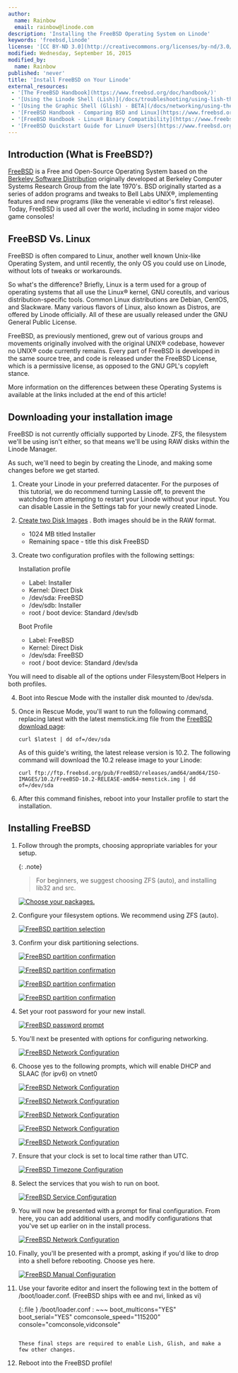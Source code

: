 ```yaml
---
author:
  name: Rainbow
  email: rainbow@linode.com
description: 'Installing the FreeBSD Operating System on Linode'
keywords: 'freebsd,linode'
license: '[CC BY-ND 3.0](http://creativecommons.org/licenses/by-nd/3.0/us/)'
modified: Wednesday, September 16, 2015
modified_by:
  name: Rainbow
published: 'never'
title: 'Install FreeBSD on Your Linode'
external_resources:
 - '[The FreeBSD Handbook](https://www.freebsd.org/doc/handbook/)'
 - '[Using the Linode Shell (Lish)](/docs/troubleshooting/using-lish-the-linode-shell)'
 - '[Using the Graphic Shell (Glish) - BETA](/docs/networking/using-the-graphic-shell-glish)'
 - '[FreeBSD Handbook - Comparing BSD and Linux](https://www.freebsd.org/doc/en/articles/explaining-bsd/comparing-bsd-and-linux.html)'
 - '[FreeBSD Handbook - Linux® Binary Compatibility](https://www.freebsd.org/doc/handbook/linuxemu.html)'
 - '[FreeBSD Quickstart Guide for Linux® Users](https://www.freebsd.org/doc/en/articles/linux-users/article.html)' 
---
```


## Introduction (What is FreeBSD?)

[FreeBSD](https://www.freebsd.org/) is a Free and Open-Source Operating System based on the [Berkeley Software Distribution](https://en.wikipedia.org/wiki/Berkeley_Software_Distribution) originally developed at Berkeley Computer Systems Research Group from the late 1970's. BSD originally started as a series of addon programs and tweaks to Bell Labs UNIX®, implementing features and new programs (like the venerable vi editor's first release). Today, FreeBSD is used all over the world, including in some major video game consoles!

## FreeBSD Vs. Linux

FreeBSD is often compared to Linux, another well known Unix-like Operating System, and until recently, the only OS you could use on Linode, without lots of tweaks or workarounds. 

So what's the difference? Briefly, Linux is a term used for a group of operating systems that all use the Linux® kernel, GNU coreutils, and various distribution-specific tools. Common Linux distributions are Debian, CentOS, and Slackware. Many various flavors of Linux, also known as Distros, are offered by Linode officially. All of these are usually released under the GNU General Public License.

FreeBSD, as previously mentioned, grew out of various groups and movements originally involved with the original UNIX® codebase, however no UNIX® code currently remains. Every part of FreeBSD is developed in the same source tree, and code is released under the FreeBSD License, which is a permissive license, as opposed to the GNU GPL's copyleft stance. 

More information on the differences between these Operating Systems is available at the links included at the end of this article!

## Downloading your installation image

FreeBSD is not currently officially supported by Linode. ZFS, the filesystem we'll be using isn't either, so that means we'll be using RAW disks within the Linode Manager.

As such, we'll need to begin by creating the Linode, and making some changes before we get started.

1.  Create your Linode in your preferred datacenter.  For the purposes of this tutorial, we do recommend turning Lassie off, to prevent the watchdog from attempting to restart your Linode without your input.  You can disable Lassie in the Settings tab for your newly created Linode.

2.  [Create two Disk Images](https://www.linode.com/docs/migrate-to-linode/disk-images/disk-images-and-configuration-profiles#creating-a-blank-disk)
. Both images should be in the RAW format.

    - 1024 MB titled Installer
    - Remaining space - title this disk FreeBSD

3.  Create two configuration profiles with the following settings:

    Installation profile

	- Label: Installer
	- Kernel: Direct Disk
	- /dev/sda: FreeBSD
	- /dev/sdb: Installer
	- root / boot device: Standard /dev/sdb

    Boot Profile
	
    - Label: FreeBSD
	- Kernel: Direct Disk
	- /dev/sda: FreeBSD
	- root / boot device: Standard /dev/sda


You will need to disable all of the options under Filesystem/Boot Helpers in both profiles.

4.  Boot into Rescue Mode with the installer disk mounted to /dev/sda.

5.  Once in Rescue Mode, you'll want to run the following command, replacing latest with the latest memstick.img file from the [FreeBSD download page](ftp://ftp.freebsd.org/pub/FreeBSD/releases/amd64/amd64/ISO-IMAGES/):

        curl $latest | dd of=/dev/sda

    As of this guide's writing, the latest release version is 10.2.  The following command will download the 10.2 release image to your Linode:

        curl ftp://ftp.freebsd.org/pub/FreeBSD/releases/amd64/amd64/ISO-IMAGES/10.2/FreeBSD-10.2-RELEASE-amd64-memstick.img | dd of=/dev/sda

6.  After this command finishes, reboot into your Installer profile to start the installation.

## Installing FreeBSD

1.  Follow through the prompts, choosing appropriate variables for your setup.

    {: .note}
    >
    >For beginners, we suggest choosing ZFS (auto), and installing lib32 and src.

    [![Choose your packages.](/docs/assets/freebsd-optional-components.png)](/docs/assets/freebsd-optional-components.png)

2.  Configure your filesystem options.  We recommend using ZFS (auto).

    [![FreeBSD partition selection](/docs/assets/freebsd-partitioning.png)](/docs/assets/freebsd-partitioning.png)

3.  Confirm your disk partitioning selections.

    [![FreeBSD partition confirmation](/docs/assets/freebsd-partitioning-2.png)](/docs/assets/freebsd-partitioning-2.png)

    [![FreeBSD partition confirmation](/docs/assets/freebsd-partitioning-3.png)](/docs/assets/freebsd-partitioning-3.png)

    [![FreeBSD partition confirmation](/docs/assets/freebsd-partitioning-4.png)](/docs/assets/freebsd-partitioning-4.png)

    [![FreeBSD partition confirmation](/docs/assets/freebsd-partitioning-5.png)](/docs/assets/freebsd-partitioning-5.png)

4.  Set your root password for your new install.

    [![FreeBSD password prompt](/docs/assets/freebsd-password.png)](/docs/assets/freebsd-password.png)

5.  You'll next be presented with options for configuring networking.

    [![FreeBSD Network Configuration](/docs/assets/freebsd-network.png)](/docs/assets/freebsd-network.png)

6.  Choose yes to the following prompts, which will enable DHCP and SLAAC (for ipv6) on vtnet0

    [![FreeBSD Network Configuration](/docs/assets/freebsd-network-2.png)](/docs/assets/freebsd-network-2.png)

    [![FreeBSD Network Configuration](/docs/assets/freebsd-network-3.png)](/docs/assets/freebsd-network-3.png)

    [![FreeBSD Network Configuration](/docs/assets/freebsd-network-4.png)](/docs/assets/freebsd-network-4.png)

    [![FreeBSD Network Configuration](/docs/assets/freebsd-network-5.png)](/docs/assets/freebsd-network-5.png)

    [![FreeBSD Network Configuration](/docs/assets/freebsd-network-6.png)](/docs/assets/freebsd-network-6.png)

7.  Ensure that your clock is set to local time rather than UTC.

    [![FreeBSD Timezone Configuration](/docs/assets/freebsd-timezone.png)](/docs/assets/freebsd-timezone.png)

8.  Select the services that you wish to run on boot.

    [![FreeBSD Service Configuration](/docs/assets/freebsd-services.png)](/docs/assets/freebsd-services.png)

9.  You will now be presented with a prompt for final configuration.  From here, you can add additional users, and modify configurations that you've set up earlier on in the install process.

    [![FreeBSD Network Configuration](/docs/assets/freebsd-final-config.png)](/docs/assets/freebsd-final-config.png) 

10.  Finally, you'll be presented with a prompt, asking if you'd like to drop into a shell before rebooting. Choose yes here.

     [![FreeBSD Manual Configuration](/docs/assets/freebsd-manual-config.png)](/docs/assets/freebsd-manual-config.png)

11.  Use your favorite editor and insert the following text in the bottem of /boot/loader.conf. (FreeBSD ships with ee and nvi, linked as vi)

     {:.file }
     /boot/loader.conf
     : ~~~
      boot_multicons="YES"
      boot_serial="YES"
      comconsole_speed="115200"
      console="comconsole,vidconsole"
       ~~~

     These final steps are required to enable Lish, Glish, and make a few other changes.

12.  Reboot into the FreeBSD profile!
